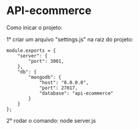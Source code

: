 # API-ecommerce

Como inicar o projeto:

1° criar um arquivo "settings.js" na raiz do projeto:

```
module.exports = {
    "server": {
        "port": 3001,
    },
    "db": {
        "mongodb": {
            "host": "0.0.0.0",
            "port": 27017,
            "database": "api-ecommerce" 
        }
    }
};
```

2° rodar o comando: node server.js
